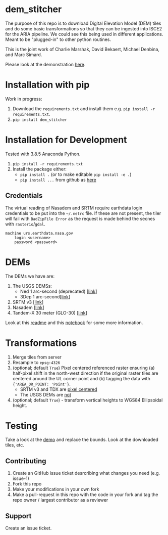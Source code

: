 # dem_stitcher

The purpose of this repo is to download Digital Elevation Model (DEM) tiles and do some basic transformations so that they can be ingested into ISCE2 for the ARIA pipeline. We could see this being used in different applications. Meant to be "plugged-in" to other python routines.

This is the joint work of Charlie Marshak, David Bekaert, Michael Denbina, and Marc Simard.

Please look at the demonstration [here](notebooks/Demo.ipynb).

# Installation with pip

Work in progress:

1. Download the `requirements.txt` and install them e.g. `pip install -r requirements.txt`.
2. `pip install dem_stitcher`

# Installation for Development

Tested with 3.8.5 Anaconda Python.

1. `pip install -r requirements.txt`
2. Install the package either:
      + `pip install .` (or to make editable `pip install -e .`)
      + `pip install ...` from github as [here](https://stackoverflow.com/a/8256424)


## Credentials

The virtual reading of Nasadem and SRTM require earthdata login credentials to be put into the `~/.netrc` file. If these are not present, the tiler will
fail with `BadZipFile Error` as the request is made behind the secnes with `rasterio`/`gdal`.

```
machine urs.earthdata.nasa.gov
    login <username>
    password <password>
```

# DEMs

The DEMs we have are:

1. The USGS DEMSs:
   - Ned 1 arc-second (deprecated) [[link](https://cugir.library.cornell.edu/catalog/cugir-009096)]
   - 3Dep 1 arc-second[[link](https://www.sciencebase.gov/catalog/item/imap/4f70aa71e4b058caae3f8de1)]
2. SRTM v3 [[link](https://dwtkns.com/srtm30m/)]
3. Nasadem [[link](https://lpdaac.usgs.gov/products/nasadem_hgtv001/)]
4. Tandem-X 30 meter (GLO-30) [[link](https://registry.opendata.aws/copernicus-dem/)]

Look at this [readme](notebooks_tile_data/README.md) and this [notebook](notebooks_tile_data/Format_Data.ipynb) for some more information.

# Transformations

1. Merge tiles from server
2. Resample to `epsg:4326`
3. (optional; default `True`) Pixel centered referenced raster ensuring (a) half-pixel shift in the north-west direction if the original raster tiles are centered around the UL corner point and (b) tagging the data with `{'AREA_OR_POINT: 'Point'}`.
   + SRTM v3 and TDX are [pixel centered](https://github.com/OSGeo/gdal/issues/1505#issuecomment-489469904)
   + The USGS DEMs are [not](https://www.usgs.gov/core-science-systems/eros/topochange/science/srtm-ned-vertical-differencing?qt-science_center_objects=0#qt-science_center_objects)
4. (optional; default `True`) - transform vertical heights to WGS84 Ellipsoidal height.

# Testing

Take a look at the [demo](notebooks/Demo.ipynb) and replace the bounds. Look at the downloaded tiles, etc.

## Contributing

1. Create an GitHub issue ticket desrcribing what changes you need (e.g. issue-1)
2. Fork this repo
3. Make your modifications in your own fork
4. Make a pull-request in this repo with the code in your fork and tag the repo owner / largest contributor as a reviewer

## Support

Create an issue ticket.
